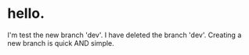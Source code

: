 # hello.
   I'm test the new branch 'dev'.
   I have deleted the branch 'dev'.
   Creating a new branch is quick AND simple.
